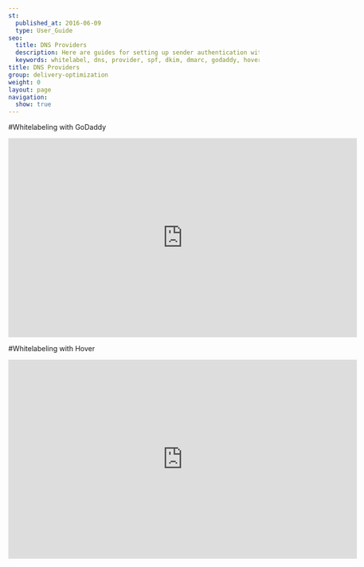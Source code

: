 ```yaml
---
st:
  published_at: 2016-06-09
  type: User_Guide
seo:
  title: DNS Providers
  description: Here are guides for setting up sender authentication with specific DNS providers
  keywords: whitelabel, dns, provider, spf, dkim, dmarc, godaddy, hover, sender authentication
title: DNS Providers
group: delivery-optimization
weight: 0
layout: page
navigation:
  show: true
---
```


#Whitelabeling with GoDaddy
<iframe src="https://player.vimeo.com/video/149805633" width="700" height="400" frameborder="0" allowfullscreen=""></iframe>

#Whitelabeling with Hover
<iframe src="https://player.vimeo.com/video/158954155" width="700" height="400" frameborder="0" allowfullscreen=""></iframe>


